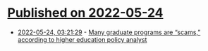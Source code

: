 # [Published on 2022-05-24](index.md)

* [2022-05-24, 03:21:29](https://news.ycombinator.com/item?id=31487650) - [Many graduate programs are “scams,” according to higher education policy analyst](https://www.cbsnews.com/news/graduate-programs-masters-degree-scams-negative-return-on-investment/)

